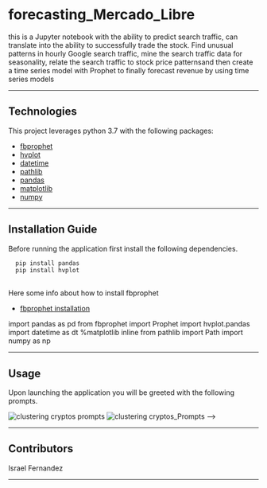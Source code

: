 # forecasting_Mercado_Libre

this is a Jupyter notebook with the ability to predict search traffic, can translate into the ability to successfully trade the stock. 
Find unusual patterns in hourly Google search traffic, mine the search traffic data for seasonality, relate the search traffic to stock price patternsand then create a time series model with Prophet to finally  forecast revenue by using time series models

---

## Technologies

This project leverages python 3.7 with the following packages:

* [fbprophet](https://facebook.github.io/prophet/) 
* [hvplot](https://hvplot.holoviz.org/index.html#) 
* [datetime](https://docs.python.org/3/library/datetime.html)
* [pathlib](https://docs.python.org/3/library/pathlib.html)
* [pandas](https://pandas.pydata.org/docs/index.html)
* [matplotlib](https://matplotlib.org/)
* [numpy](https://numpy.org/)

---

## Installation Guide

Before running the application first install the following dependencies.

```python
  pip install pandas 
  pip install hvplot
  
```
  Here some info about how to install fbprophet
  * [fbprophet installation](https://stackoverflow.com/questions/56701359/running-setup-py-install-for-fbprophet-error)



import pandas as pd
from fbprophet import Prophet
import hvplot.pandas
import datetime as dt
%matplotlib inline
from pathlib import Path
import numpy as np

---

## Usage

Upon launching the  application you will be greeted with the following prompts.

![clustering cryptos prompts](images/pic1.png)
![clustering cryptos_Prompts](images/pic2.png)
 -->

---


## Contributors

Israel Fernandez

---
